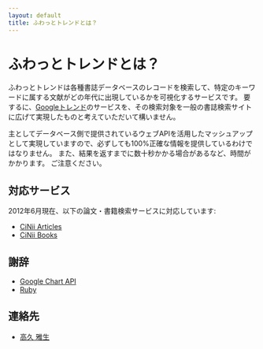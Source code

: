 ```yaml
---
layout: default
title: ふわっとトレンドとは？
---
```

ふわっとトレンドとは？
======================

ふわっとトレンドは各種書誌データベースのレコードを検索して、特定のキーワードに属する文献がどの年代に出現しているかを可視化するサービスです。
要するに、[Googleトレンド](http://www.google.co.jp/trends/)のサービスを、その検索対象を一般の書誌検索サイトに広げて実現したものと考えていただいて構いません。

主としてデータベース側で提供されているウェブAPIを活用したマッシュアップとして実現していますので、必ずしても100%正確な情報を提供しているわけではなりません。
また、結果を返すまでに数十秒かかる場合があるなど、時間がかかります。
ご注意ください。

対応サービス
------------

2012年6月現在、以下の論文・書籍検索サービスに対応しています:

* [CiNii Articles](http://ci.nii.ac.jp)
* [CiNii Books](http://ci.nii.ac.jp/books/)

謝辞
----

* [Google Chart API](https://developers.google.com/chart/)
* [Ruby](http://www.ruby-lang.org/)

連絡先
------

* [高久 雅生](http://masao.jpn.org)
